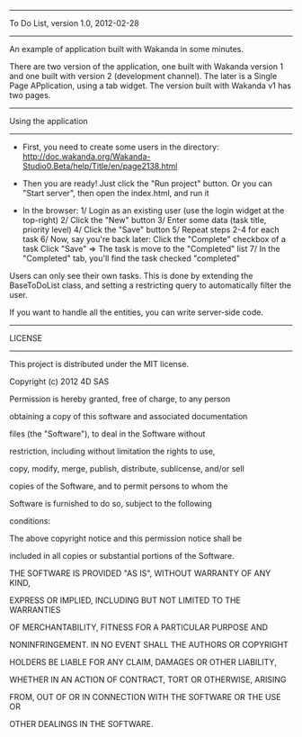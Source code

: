 
--------------------------------------------
To Do List, version 1.0, 2012-02-28

--------------------------------------------

An example of application built with Wakanda in some minutes.

There are two version of the application, one built with Wakanda version 1
and one built with version 2 (development channel). The later is a Single
Page APplication, using a tab widget. The version built with Wakanda v1
has two pages.


--------------------------------------------

Using the application

--------------------------------------------
* First, you need to create some users in the directory:
http://doc.wakanda.org/Wakanda-Studio0.Beta/help/Title/en/page2138.html

* Then you are ready! Just click the "Run project" button. Or you can
  "Start server", then open the index.html, and run it

* In the browser:
    1/ Login as an existing user (use the login widget at the top-right)
    2/ Click the "New" button
    3/ Enter some data (task title, priority level)
    4/ Click the "Save" button
    5/ Repeat steps 2-4 for each task
    6/ Now, say you're back later:
    		Click the "Complete" checkbox of a task
    		Click "Save"
    			=> The task is move to the "Completed" list
    7/ In the "Completed" tab, you'll find the task checked
       "completed"

Users can only see their own tasks. This is done by extending
the BaseToDoList class, and setting a restricting query to
automatically filter the user.

If you want to handle all the entities, you can write server-side
code.



--------------------------------------------

LICENSE

--------------------------------------------

This project is distributed under the MIT license.


Copyright (c) 2012 4D SAS


Permission is hereby granted, free of charge, to any person

obtaining a copy of this software and associated documentation

files (the "Software"), to deal in the Software without

restriction, including without limitation the rights to use,

copy, modify, merge, publish, distribute, sublicense, and/or sell

copies of the Software, and to permit persons to whom the

Software is furnished to do so, subject to the following


conditions:


The above copyright notice and this permission notice shall be

included in all copies or substantial portions of the Software.



THE SOFTWARE IS PROVIDED "AS IS", WITHOUT WARRANTY OF ANY KIND,

EXPRESS OR IMPLIED, INCLUDING BUT NOT LIMITED TO THE WARRANTIES

OF MERCHANTABILITY, FITNESS FOR A PARTICULAR PURPOSE AND

NONINFRINGEMENT. IN NO EVENT SHALL THE AUTHORS OR COPYRIGHT

HOLDERS BE LIABLE FOR ANY CLAIM, DAMAGES OR OTHER LIABILITY,

WHETHER IN AN ACTION OF CONTRACT, TORT OR OTHERWISE, ARISING

FROM, OUT OF OR IN CONNECTION WITH THE SOFTWARE OR THE USE OR

OTHER DEALINGS IN THE SOFTWARE.